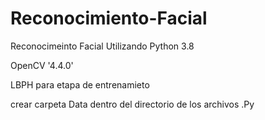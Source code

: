 # Reconocimiento-Facial

Reconocimeinto Facial Utilizando Python  3.8 

OpenCV  '4.4.0'

LBPH para etapa de entrenamieto

crear carpeta Data dentro del directorio de los archivos .Py
